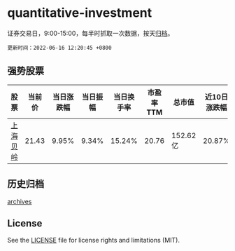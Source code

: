 # quantitative-investment

证券交易日，9:00-15:00，每半时抓取一次数据，按天[归档](archives)。

`更新时间：2022-06-16 12:20:45 +0800`

## 强势股票

|股票|当前价|当日涨跌幅|当日振幅|当日换手率|市盈率TTM|总市值|近10日涨跌幅|
|----|----|----|----|----|----|----|----|
|[上海贝岭](https://xueqiu.com/S/SH600171)|21.43|9.95%|9.34%|15.24%|20.76|152.62亿|20.87%|

## 历史归档

[archives](archives)

## License

See the [LICENSE](LICENSE) file for license rights and limitations (MIT).